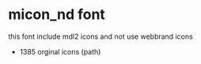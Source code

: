 # micon_nd font

this font include mdl2 icons and not use webbrand icons

- 1385 orginal icons (path)
